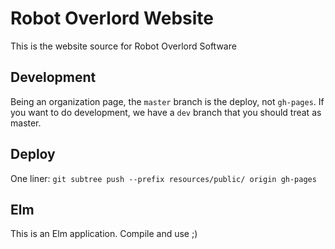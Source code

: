 # Robot Overlord Website
This is the website source for Robot Overlord Software

## Development
Being an organization page, the `master` branch is the deploy, not `gh-pages`.
If you want to do development, we have a `dev` branch that you should treat as master.

## Deploy
One liner: `git subtree push --prefix resources/public/ origin gh-pages`

## Elm
This is an Elm application. Compile and use ;)
